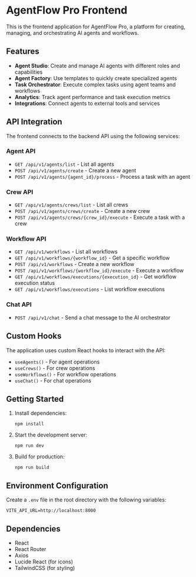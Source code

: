 # AgentFlow Pro Frontend

This is the frontend application for AgentFlow Pro, a platform for creating, managing, and orchestrating AI agents and workflows.

## Features

- **Agent Studio**: Create and manage AI agents with different roles and capabilities
- **Agent Factory**: Use templates to quickly create specialized agents
- **Task Orchestrator**: Execute complex tasks using agent teams and workflows
- **Analytics**: Track agent performance and task execution metrics
- **Integrations**: Connect agents to external tools and services

## API Integration

The frontend connects to the backend API using the following services:

### Agent API

- `GET /api/v1/agents/list` - List all agents
- `POST /api/v1/agents/create` - Create a new agent
- `POST /api/v1/agents/{agent_id}/process` - Process a task with an agent

### Crew API

- `GET /api/v1/agents/crews/list` - List all crews
- `POST /api/v1/agents/crews/create` - Create a new crew
- `POST /api/v1/agents/crews/{crew_id}/execute` - Execute a task with a crew

### Workflow API

- `GET /api/v1/workflows` - List all workflows
- `GET /api/v1/workflows/{workflow_id}` - Get a specific workflow
- `POST /api/v1/workflows` - Create a new workflow
- `POST /api/v1/workflows/{workflow_id}/execute` - Execute a workflow
- `GET /api/v1/workflows/executions/{execution_id}` - Get workflow execution status
- `GET /api/v1/workflows/executions` - List workflow executions

### Chat API

- `POST /api/v1/chat` - Send a chat message to the AI orchestrator

## Custom Hooks

The application uses custom React hooks to interact with the API:

- `useAgents()` - For agent operations
- `useCrews()` - For crew operations
- `useWorkflows()` - For workflow operations
- `useChat()` - For chat operations

## Getting Started

1. Install dependencies:
   ```
   npm install
   ```

2. Start the development server:
   ```
   npm run dev
   ```

3. Build for production:
   ```
   npm run build
   ```

## Environment Configuration

Create a `.env` file in the root directory with the following variables:

```
VITE_API_URL=http://localhost:8000
```

## Dependencies

- React
- React Router
- Axios
- Lucide React (for icons)
- TailwindCSS (for styling)